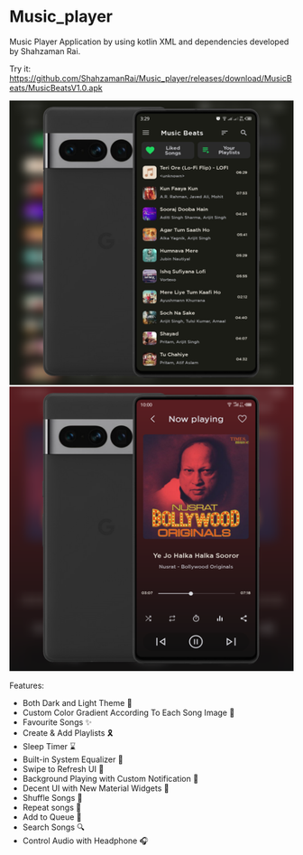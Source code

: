 # Music_player
Music Player Application by using kotlin XML and dependencies developed by Shahzaman Rai.

Try it:<br />
https://github.com/ShahzamanRai/Music_player/releases/download/MusicBeats/MusicBeatsV1.0.apk

<img src="https://github.com/ShahzamanRai/Music_player/blob/master/screenshots/Screen1.png" width="628"/>
<img src="https://github.com/ShahzamanRai/Music_player/blob/master/screenshots/Screen2.png" width="628"/>

Features:
* Both Dark and Light Theme 📎
* Custom Color Gradient According To Each Song Image 🌈
* Favourite Songs ✨
* Create & Add Playlists 🎗️
* Sleep Timer ⌛
* Built-in System Equalizer 🥢
* Swipe to Refresh UI 🔄
* Background Playing with Custom Notification 🔔
* Decent UI with New Material Widgets 📱
* Shuffle Songs 🔀
* Repeat songs 🔁
* Add to Queue 💢
* Search Songs 🔍
* Control Audio with Headphone 🎧

